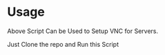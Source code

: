 # Usage

Above Script Can be Used to Setup VNC for Servers.

Just Clone the repo and Run this Script
